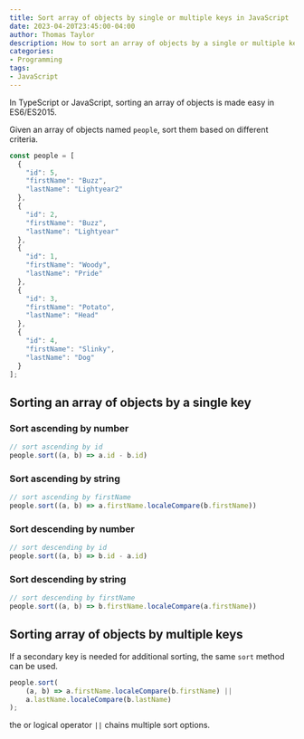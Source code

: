 ```yaml
---
title: Sort array of objects by single or multiple keys in JavaScript
date: 2023-04-20T23:45:00-04:00
author: Thomas Taylor
description: How to sort an array of objects by a single or multiple keys in JavaScript
categories:
- Programming
tags:
- JavaScript
---
```


In TypeScript or JavaScript, sorting an array of objects is made easy in ES6/ES2015.

Given an array of objects named `people`, sort them based on different criteria.

```javascript
const people = [
  {
    "id": 5,
    "firstName": "Buzz",
    "lastName": "Lightyear2"
  },
  {
    "id": 2,
    "firstName": "Buzz",
    "lastName": "Lightyear"
  },
  {
    "id": 1,
    "firstName": "Woody",
    "lastName": "Pride"
  },
  {
    "id": 3,
    "firstName": "Potato",
    "lastName": "Head"
  },
  {
    "id": 4,
    "firstName": "Slinky",
    "lastName": "Dog"
  }
];
```

## Sorting an array of objects by a single key

### Sort ascending by number

```javascript
// sort ascending by id
people.sort((a, b) => a.id - b.id)
```

### Sort ascending by string

```javascript
// sort ascending by firstName
people.sort((a, b) => a.firstName.localeCompare(b.firstName))
```

### Sort descending by number

```javascript
// sort descending by id
people.sort((a, b) => b.id - a.id)
```

### Sort descending by string

```javascript
// sort descending by firstName
people.sort((a, b) => b.firstName.localeCompare(a.firstName))
```

## Sorting array of objects by multiple keys

If a secondary key is needed for additional sorting, the same `sort` method can be used.

```javascript
people.sort(
    (a, b) => a.firstName.localeCompare(b.firstName) ||
    a.lastName.localeCompare(b.lastName)
);
```

the or logical operator `||` chains multiple sort options.
